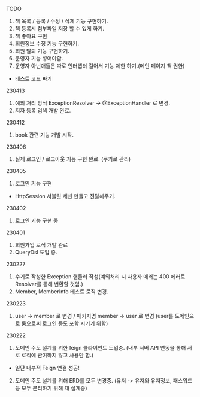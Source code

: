 TODO 
1. 책 목록 / 등록 / 수정 / 삭제 기능 구현하기.
2. 책 등록시 첨부파일 저장 할 수 있게 하기.
3. 책 좋아요 구현
4. 회원정보 수정 기능 구현하기.
5. 회원 탈퇴 기능 구현하기.
6. 운영자 기능 넣어야함.
7. 운영자 아닌애들은 따로 인터셉터 걸어서 기능 제한 하기.(메인 페이지 책 권한)
* 테스트 코드 짜기

230413
1. 예외 처리 방식 ExceptionResolver -> @ExceptionHandler 로 변경.
2. 저자 등록 검색 개발 완료.

230412
1. book 관련 기능 개발 시작.

230406
1. 실제 로그인 / 로그아웃 기능 구현 완료. (쿠키로 관리)

230405
1. 로그인 기능 구현
 - HttpSession 서블릿 세션 만들고 전달해주기.

230402
1. 로그인 기능 구현 중

230401
1. 회원가입 로직 개발 완료
2. QueryDsl 도입 중.

230227
1. 수기로 작성한 Exception 핸들러 작성(예외처리 시 사용자 에러는 400 에러로 Resolver를 통해 변환할 것임.) 
2. Member, MemberInfo 테스트 로직 변경. 

230223
1. user -> member 로 변경 / 패키지명 member -> user 로 변경 (user를 도메인으로 둠으로써 로그인 등도 포함 시키기 위함)

230222
1. 도메인 주도 설계를 위한 feign 클라이언트 도입중. (내부 서버 API 연동을 통해 서로 로직에 관여하지 않고 사용만 함.)
  - 일단 내부적 Feign 연결 성공!
2. 도메인 주도 설계를 위해 ERD를 모두 변경중. (유저 -> 유저와 유저정보, 패스워드 등 모두 분리하기 위해 재 설계중)
